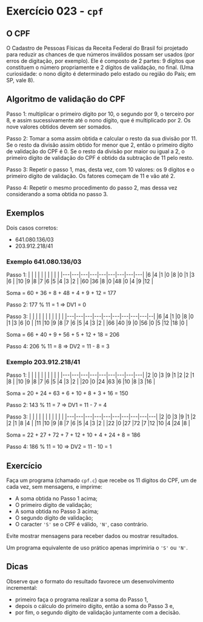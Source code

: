 # Exercício 023 - `cpf`

## O CPF

O Cadastro de Pessoas Físicas da Receita Federal do Brasil foi projetado para reduzir as chances de que números inválidos possam ser usados (por erros de digitação, por exemplo). Ele é composto de 2 partes: 9 dígitos que constituem o número propriamente e 2 dígitos de validação, no final. (Uma curiosidade: o nono dígito é determinado pelo estado ou região do País; em SP, vale 8).

## Algoritmo de validação do CPF


Passo 1: multiplicar o primeiro dígito por 10, o segundo por 9, o terceiro por 8, e assim sucessivamente até o nono dígito, que é multiplicado por 2. Os nove valores obtidos devem ser somados.

Passo 2: Tomar a soma assim obtida e calcular o resto da sua divisão por 11. Se o resto da divisão assim obtido for menor que 2, então o primeiro dígito de validação do CPF é 0.
Se o resto da divisão por maior ou igual a 2, o primeiro dígito de validação do CPF é obtido da subtração de 11 pelo resto.

Passo 3: Repetir o passo 1, mas, desta vez, com 10 valores: os 9 dígitos e o primeiro dígito de validação. Os fatores começam de 11 e vão até 2.

Passo 4: Repetir o mesmo procedimento do passo 2, mas dessa vez considerando a soma obtida no passo 3.

## Exemplos

Dois casos corretos: 
- 641.080.136/03
- 203.912.218/41

### Exemplo 641.080.136/03
Passo 1:
|   |   |   |   |   |   |   |   |   |
|---|---|---|---|---|---|---|---|---|
|6  |4  |1  |0  |8  |0  |1  |3  |6  |
|10 |9  |8  |7  |6  |5  |4  |3  |2  |
|60 |36 |8  |0  |48 |0  |4  |9  |12 |

Soma = 60 + 36 + 8 + 48 + 4 + 9 + 12 = 177

Passo 2:
177 % 11 = 1 => DV1 = 0

Passo 3:
|   |   |   |   |   |   |   |   |   |  | 
|---|---|---|---|---|---|---|---|---|--| 
|6  |4  |1  |0  |8  |0  |1  |3  |6  |0 |
|11 |10 |9  |8  |7  |6  |5  |4  |3  |2 |
|66 |40 |9  |0  |56 |0  |5  |12 |18 |0 |

Soma = 66 + 40 + 9 + 56 + 5 + 12 + 18 = 206

Passo 4:
206 % 11 = 8 => DV2 = 11 - 8 = 3

### Exemplo 203.912.218/41
Passo 1:
|   |   |   |   |   |   |   |   |   |
|---|---|---|---|---|---|---|---|---|
|2  |0  |3   |9   |1 |2   |2  |1  |8  |
|10 |9  |8   |7   |6 |5   |4  |3  |2  |
|20 |0  |24  |63  |6 |10  |8  |3  |16 |

Soma = 20 + 24 + 63 + 6 + 10 + 8 + 3 + 16 = 150

Passo 2:
143 % 11 = 7 => DV1 = 11 - 7 = 4

Passo 3:
|   |   |   |   |   |   |   |   |   |   | 
|---|---|---|---|---|---|---|---|---|---| 
|2  |0  |3  |9  |1 |2  |2  |1  |8  |4 |
|11 |10 |9  |8  |7 |6  |5  |4  |3  |2 |
|22 |0  |27 |72 |7 |12 |10 |4  |24 |8 |

Soma = 22 + 27 + 72 + 7 + 12 + 10 + 4 + 24 + 8 = 186

Passo 4:
186 % 11 = 10 => DV2 = 11 - 10 = 1

## Exercício

Faça um programa (chamado `cpf.c`) que recebe os 11 dígitos do CPF, um de cada vez, sem mensagens, e imprime:
- A soma obtida no Passo 1 acima;
- O primeiro dígito de validação;
- A soma obtida no Passo 3 acima;
- O segundo dígito de validação;
- O caracter `'S'` se o CPF é válido, `'N'`, caso contrário.

Evite mostrar mensagens para receber dados ou mostrar resultados.

Um programa equivalente de uso prático apenas imprimiria o `'S'` ou `'N'`.

## Dicas

Observe que o formato do resultado favorece um desenvolvimento incremental: 
- primeiro faça o programa realizar a soma do Passo 1, 
- depois o cálculo do primeiro dígito, então a soma do Passo 3 e, 
- por fim, o segundo dígito de validação juntamente com a decisão.